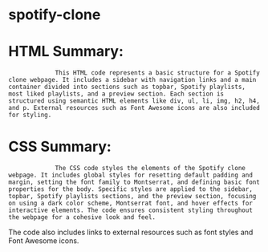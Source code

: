 # spotify-clone


# HTML Summary:

                 This HTML code represents a basic structure for a Spotify clone webpage. It includes a sidebar with navigation links and a main container divided into sections such as topbar, Spotify playlists, most liked playlists, and a preview section. Each section is structured using semantic HTML elements like div, ul, li, img, h2, h4, and p. External resources such as Font Awesome icons are also included for styling.

# CSS Summary:

                 The CSS code styles the elements of the Spotify clone webpage. It includes global styles for resetting default padding and margin, setting the font family to Montserrat, and defining basic font properties for the body. Specific styles are applied to the sidebar, topbar, Spotify playlists sections, and the preview section, focusing on using a dark color scheme, Montserrat font, and hover effects for interactive elements. The code ensures consistent styling throughout the webpage for a cohesive look and feel.




The code also includes links to external resources such as font styles and Font Awesome icons.

